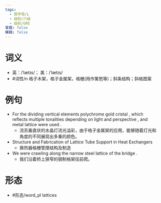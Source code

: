 ```yaml
---
tags:
  - 首字母/L
  - 级别/六级
  - 级别/GRE
掌握: false
模糊: false
---
```

# 词义
- 英：/ˈlætɪs/； 美：/ˈlætɪs/
- #词性/n  格子木架，格子金属架，格栅(用作篱笆等)；斜条结构；斜格图案
# 例句
- For the dividing vertical elements polychrome gold cristal , which reflects multiple tonalities depending on light and perspective , and metal lattice were used .
	- 流苏垂直状的水晶灯流光溢彩，由于格子金属架的应用，能够随着灯光和角度的不同展现出多重的颜色。
- Structure and Fabrication of Lattice Tube Support in Heat Exchangers
	- 换热器格栅管撑结构及制造
- We were crawling along the narrow steel lattice of the bridge .
	- 我们沿着桥上狭窄的钢制格架往前爬。
# 形态
- #形态/word_pl lattices
